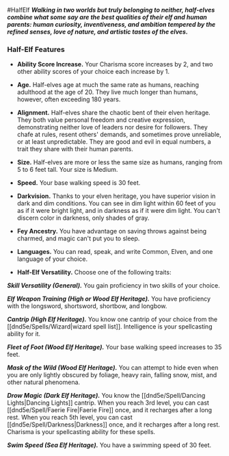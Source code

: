 #HalfElf
***Walking in two worlds but truly belonging to neither, half-elves combine what some say are the best qualities of their elf and human parents: human curiosity, inventiveness, and ambition tempered by the refined senses, love of nature, and artistic tastes of the elves.***

### Half-Elf Features
- **Ability Score Increase.** Your Charisma score increases by 2, and two other ability scores of your choice each increase by 1.

- **Age.** Half-elves age at much the same rate as humans, reaching adulthood at the age of 20. They live much longer than humans, however, often exceeding 180 years.

- **Alignment.** Half-elves share the chaotic bent of their elven heritage. They both value personal freedom and creative expression, demonstrating neither love of leaders nor desire for followers. They chafe at rules, resent others' demands, and sometimes prove unreliable, or at least unpredictable. They are good and evil in equal numbers, a trait they share with their human parents.

- **Size.** Half-elves are more or less the same size as humans, ranging from 5 to 6 feet tall. Your size is Medium.

- **Speed.** Your base walking speed is 30 feet.

- **Darkvision.** Thanks to your elven heritage, you have superior vision in dark and dim conditions. You can see in dim light within 60 feet of you as if it were bright light, and in darkness as if it were dim light. You can't discern color in darkness, only shades of gray.

- **Fey Ancestry.** You have advantage on saving throws against being charmed, and magic can't put you to sleep.

- **Languages.** You can read, speak, and write Common, Elven, and one language of your choice.

- **Half-Elf Versatility.** Choose one of the following traits:

***Skill Versatility (General).*** You gain proficiency in two skills of your choice.

***Elf Weapon Training (High or Wood Elf Heritage).*** You have proficiency with the longsword, shortsword, shortbow, and longbow.

***Cantrip (High Elf Heritage).*** You know one cantrip of your choice from the [[dnd5e/Spells/Wizard\|wizard spell list]]. Intelligence is your spellcasting ability for it.

***Fleet of Foot (Wood Elf Heritage).*** Your base walking speed increases to 35 feet.

***Mask of the Wild (Wood Elf Heritage).*** You can attempt to hide even when you are only lightly obscured by foliage, heavy rain, falling snow, mist, and other natural phenomena.

***Drow Magic (Dark Elf Heritage).*** You know the [[dnd5e/Spell/Dancing Lights\|Dancing Lights]] cantrip. When you reach 3rd level, you can cast [[dnd5e/Spell/Faerie Fire\|Faerie Fire]] once, and it recharges after a long rest. When you reach 5th level, you can cast [[dnd5e/Spell/Darkness\|Darkness]] once, and it recharges after a long rest. Charisma is your spellcasting ability for these spells.

***Swim Speed (Sea Elf Heritage).*** You have a swimming speed of 30 feet.